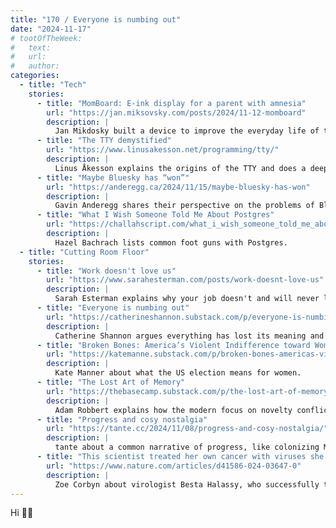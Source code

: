 ```yaml
---
title: "170 / Everyone is numbing out"
date: "2024-11-17"
# tootOfTheWeek:
#   text:
#   url:
#   author:
categories:
  - title: "Tech"
    stories:
      - title: "MomBoard: E-ink display for a parent with amnesia"
        url: "https://jan.miksovsky.com/posts/2024/11-12-momboard"
        description: |
          Jan Mikdosky built a device to improve the everyday life of their mom, who's living with amnesia.
      - title: "The TTY demystified"
        url: "https://www.linusakesson.net/programming/tty/"
        description: |
          Linus Åkesson explains the origins of the TTY and does a deep-dive into how it works today.
      - title: "Maybe Bluesky has “won”"
        url: "https://anderegg.ca/2024/11/15/maybe-bluesky-has-won"
        description: |
          Gavin Anderegg shares their perspective on the problems of Bluesky and what it gets right.
      - title: "What I Wish Someone Told Me About Postgres"
        url: "https://challahscript.com/what_i_wish_someone_told_me_about_postgres"
        description: |
          Hazel Bachrach lists common foot guns with Postgres.  
  - title: "Cutting Room Floor"
    stories:
      - title: "Work doesn't love us"
        url: "https://www.sarahesterman.com/posts/work-doesnt-love-us"
        description: |
          Sarah Esterman explains why your job doesn't and will never love you back.
      - title: "Everyone is numbing out"
        url: "https://catherineshannon.substack.com/p/everyone-is-numbing-out"
        description: |
          Catherine Shannon argues everything has lost its meaning and we need to get it back.
      - title: "Broken Bones: America’s Violent Indifference toward Women"
        url: "https://katemanne.substack.com/p/broken-bones-americas-violent-indifference"
        description: |
          Kate Manner about what the US election means for women.
      - title: "The Lost Art of Memory"
        url: "https://thebasecamp.substack.com/p/the-lost-art-of-memory"
        description: |
          Adam Robbert explains how the modern focus on novelty conflicts with memory.
      - title: "Progress and cosy nostalgia"
        url: "https://tante.cc/2024/11/08/progress-and-cosy-nostalgia/"
        description: |
          tante about a common narrative of progress, like colonizing Mars, and how it doesn't survive the contact with reality. 
      - title: "This scientist treated her own cancer with viruses she grew in the lab"
        url: "https://www.nature.com/articles/d41586-024-03647-0"
        description: |
          Zoe Corbyn about virologist Besta Halassy, who successfully treated her own breast cancer with the help of lab-grown viruses.
---
```


Hi ✌🏻
